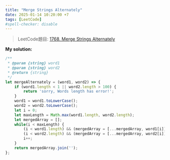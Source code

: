 ```yaml
---
title: "Merge Strings Alternately"
date: 2025-01-14 10:20:00 +7
tags: [LeetCode]
#spell-checker: disable
---
```


> LeetCode題目: [1768. Merge Strings Alternately](https://leetcode.com/problems/merge-strings-alternately/description/?envType=study-plan-v2&envId=leetcode-75)

**My solution:**
```js
/**
 * @param {string} word1
 * @param {string} word2
 * @return {string}
 */
let mergeAlternately = (word1, word2) => {
    if (word1.length < 1 || word2.length > 100) {
        return 'sorry, Words length has error!'; 
    }
    word1 = word1.toLowerCase();
    word2 = word2.toLowerCase();
    let i = 0;
    let maxLength = Math.max(word1.length, word2.length);
    let mergedArray = [];
    while(i < maxLength) {
        (i < word1.length) && (mergedArray = [...mergedArray, word1[i]]);            
        (i < word2.length) && (mergedArray = [...mergedArray, word2[i]]);
        i++;
    }
    return mergedArray.join('');
};
```
